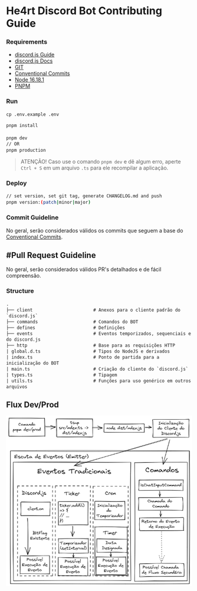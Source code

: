# He4rt Discord Bot Contributing Guide

### Requirements

- [discord.js Guide](https://discordjs.guide/#before-you-begin)
- [discord.js Docs](https://discord.js.org/)
- [GIT](https://git-scm.com/)
- [Conventional Commits](https://www.conventionalcommits.org/en/v1.0.0/)
- [Node 16.18.1](https://nodejs.org/en/)
- [PNPM](https://pnpm.io/pt/)

### Run

```
cp .env.example .env
```

```bash
pnpm install

pnpm dev
// OR
pnpm production
```

> ATENÇÃO! Caso use o comando `pnpm dev` e dê algum erro, aperte `Ctrl + S` em um arquivo `.ts` para ele recompilar a aplicação.

### Deploy

```bash
// set version, set git tag, generate CHANGELOG.md and push
pnpm version:(patch|minor|major)
```

### Commit Guideline

No geral, serão considerados válidos os commits que seguem a base do [Conventional Commits](https://www.conventionalcommits.org/en/v1.0.0/).

## #Pull Request Guideline

No geral, serão considerados válidos PR's detalhados e de fácil compreensão.

### Structure

```
.
├── client                       # Anexos para o cliente padrão do `discord.js`
├── commands                     # Comandos do BOT
├── defines                      # Definições
├── events                       # Eventos temporizados, sequenciais e do discord.js
├── http                         # Base para as requisições HTTP
| global.d.ts                    # Tipos do NodeJS e derivados
| index.ts                       # Ponto de partida para a inicialização do BOT
| main.ts                        # Criação do cliente do `discord.js`
| types.ts                       # Tipagem
| utils.ts                       # Funções para uso genérico em outros arquivos
```

## Flux Dev/Prod

![Fluxo de Funcionamento](.github/flux.png)
